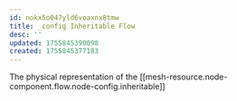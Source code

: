 ```yaml
---
id: nokx5o047yld6voaxnx8tmw
title: _config Inheritable Flow
desc: ''
updated: 1755845390098
created: 1755845377183
---
```


The physical representation of the [[mesh-resource.node-component.flow.node-config.inheritable]]
